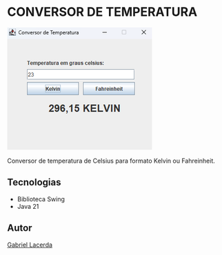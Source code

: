 # CONVERSOR DE TEMPERATURA

![](./img/preview.png)

Conversor de temperatura de Celsius para formato
Kelvin ou Fahreinheit.

## Tecnologias

* Biblioteca Swing
* Java 21

## Autor

[Gabriel Lacerda](https://www.linkedin.com/in/gabriellacerda1005/)
